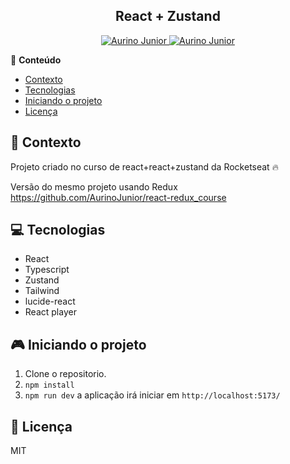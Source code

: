 <div align="center">
   <h2>React + Zustand</h2>
</div>

<p align="center">
   <a href="https://www.instagram.com/aurigod97/">
      <img alt="Aurino Junior" src="https://img.shields.io/badge/-aurigod97-0390fc?style=flat&logo=Instagram&logoColor=white&color=blue" />
   </a>
    <a href="https://www.linkedin.com/in/aurino-junior-7718a4158/">
      <img alt="Aurino Junior" src="https://img.shields.io/badge/-Aurino%20Junior-0390fc?style=flat&logo=Linkedin&logoColor=white&color=blue" />
   </a>
</p>

📍 **Conteúdo**

- [Contexto](#blue_book-contexto)
- [Tecnologias](#computer-tecnologias)
- [Iniciando o projeto](#video_game-iniciando-o-projeto)
- [Licença](#page_with_curl-licença)

## :blue_book: Contexto

Projeto criado no curso de react+react+zustand da Rocketseat 🔥

Versão do mesmo projeto usando Redux https://github.com/AurinoJunior/react-redux_course

## :computer: Tecnologias

- React
- Typescript
- Zustand
- Tailwind
- lucide-react
- React player

## :video_game: Iniciando o projeto

1. Clone o repositorio.
2. `npm install`
3. `npm run dev` a aplicação irá iniciar em `http://localhost:5173/`

## :page_with_curl: Licença

MIT
